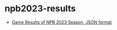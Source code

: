 # npb2023-results

- [Game Results of NPB 2023 Season, JSON format](https://kurimareiji.github.io/npb2023-results/npb2023-results.json)

